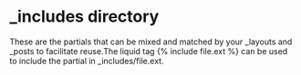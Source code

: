 _includes directory
==============

These are the partials that can be mixed and matched by your _layouts and _posts to facilitate reuse.The liquid tag {% include file.ext %} can be used to include the partial in _includes/file.ext.